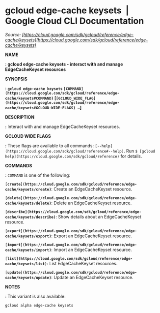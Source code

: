 # gcloud edge-cache keysets  |  Google Cloud CLI Documentation

*Source: [https://cloud.google.com/sdk/gcloud/reference/edge-cache/keysets](https://cloud.google.com/sdk/gcloud/reference/edge-cache/keysets)*

**NAME**

: **gcloud edge-cache keysets - interact with and manage EdgeCacheKeyset resources**

**SYNOPSIS**

: **`gcloud edge-cache keysets` `[COMMAND](https://cloud.google.com/sdk/gcloud/reference/edge-cache/keysets#COMMAND)` [`[GCLOUD_WIDE_FLAG](https://cloud.google.com/sdk/gcloud/reference/edge-cache/keysets#GCLOUD-WIDE-FLAGS) …`]**

**DESCRIPTION**

: Interact with and manage EdgeCacheKeyset resources.

**GCLOUD WIDE FLAGS**

: These flags are available to all commands: `[--help](https://cloud.google.com/sdk/gcloud/reference#--help)`.
Run `$ [gcloud help](https://cloud.google.com/sdk/gcloud/reference)` for details.

**COMMANDS**

: ``COMMAND`` is one of the following:

**`[create](https://cloud.google.com/sdk/gcloud/reference/edge-cache/keysets/create)`**:
Create an EdgeCacheKeyset resource.

**`[delete](https://cloud.google.com/sdk/gcloud/reference/edge-cache/keysets/delete)`**:
Delete an EdgeCacheKeyset resource.

**`[describe](https://cloud.google.com/sdk/gcloud/reference/edge-cache/keysets/describe)`**:
Show details about an EdgeCacheKeyset resource.

**`[export](https://cloud.google.com/sdk/gcloud/reference/edge-cache/keysets/export)`**:
Export an EdgeCacheKeyset resource.

**`[import](https://cloud.google.com/sdk/gcloud/reference/edge-cache/keysets/import)`**:
Import an EdgeCacheKeyset resource.

**`[list](https://cloud.google.com/sdk/gcloud/reference/edge-cache/keysets/list)`**:
List EdgeCacheKeyset resources.

**`[update](https://cloud.google.com/sdk/gcloud/reference/edge-cache/keysets/update)`**:
Update an EdgeCacheKeyset resource.

**NOTES**

: This variant is also available:

```
gcloud alpha edge-cache keysets
```